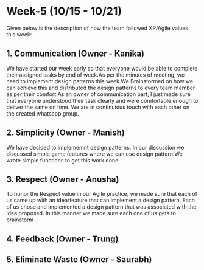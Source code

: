 # Week-5 (10/15 - 10/21)

Given below is the description of how the team followed XP/Agile values this week:

## 1. Communication (Owner - Kanika)

We have started our week early so that everyone would be able to complete their assigned tasks by end of week.As per the minutes of meeting, we need to implement design patterns this week.We Brainstormed on how we can achieve this and distributed the design patterns to every team member as per their comfort.As an owner of communication part, I just made sure that everyone understood their task clearly and were comfortable enough to deliver the same on time. We are in continuious touch with each other on the created whatsapp group.

## 2. Simplicity (Owner - Manish)
 We have decided to implememnt design patterns. In our discussion we discussed simple game features where we can use design pattern.We wrote simple functions to get this work done.  

## 3. Respect (Owner - Anusha)
To honor the Respect value in our Agile practice, we made sure that each of us came up with an idea/feature that can implement a design pattern. Each of us chose and implemented a design pattern that was associated with the idea proposed. In this manner we made sure each one of us gets to brainstorm

## 4. Feedback (Owner - Trung)

## 5. Eliminate Waste (Owner - Saurabh)
